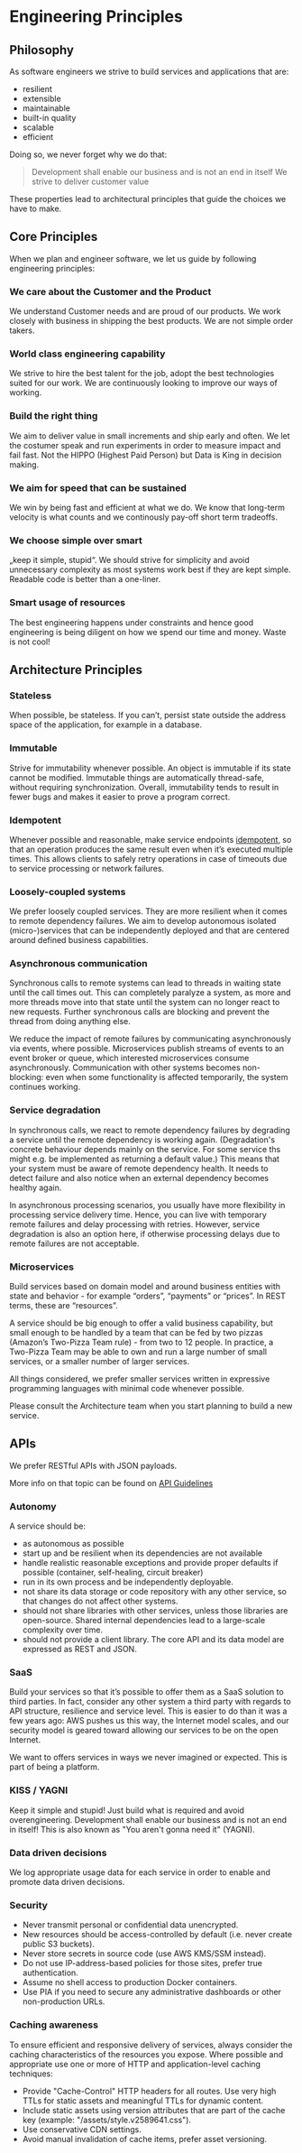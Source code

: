 # Engineering Principles

## Philosophy

As software engineers we strive to build services and applications that are:

* resilient
* extensible
* maintainable
* built-in quality
* scalable
* efficient

Doing so, we never forget why we do that:

> Development shall enable our business and is not an end in itself
> We strive to deliver customer value

These properties lead to architectural principles that guide the choices we have to make.

## Core Principles

When we plan and engineer software, we let us guide by following engineering principles:

### We care about the Customer and the Product

We understand Customer needs and are proud of our products. We work closely with business in shipping the best products. We are not simple order takers.

### World class engineering capability

We strive to hire the best talent for the job, adopt the best technologies suited for our work. We are continuously looking to improve our ways of working.

### Build the right thing

We aim to deliver value in small increments and ship early and often. We let the costumer speak and run experiments in order to measure impact and fail fast. Not the HIPPO (Highest Paid Person) but Data is King in decision making.

### We aim for speed that can be sustained

We win by being fast and efficient at what we do. We know that long-term velocity is what counts and we continously pay-off short term tradeoffs.

### We choose simple over smart

„keep it simple, stupid“. We should strive for simplicity and avoid unnecessary complexity as most systems work best if they are kept simple. Readable code is better than a one-liner.

### Smart usage of resources

The best engineering happens under constraints and hence good engineering is being diligent on how we spend our time and money. Waste is not cool!

## Architecture Principles

### Stateless

When possible, be stateless. If you can’t, persist state outside the address space of the application, for example in a database.

### Immutable

Strive for immutability whenever possible. An object is immutable if its state cannot be modified. Immutable things are automatically thread-safe, without requiring synchronization. Overall, immutability tends to result in fewer bugs and makes it easier to prove a program correct.

### Idempotent

Whenever possible and reasonable, make service endpoints [idempotent](https://en.wikipedia.org/wiki/Idempotence#Computer_science_meaning), so that an operation produces the same result even when it’s executed multiple times. This allows clients to safely retry operations in case of timeouts due to service processing or network failures.

### Loosely-coupled systems

We prefer loosely coupled services. They are more resilient when it comes to remote dependency failures. We aim to develop autonomous isolated (micro-)services that can be independently deployed and that are centered around defined business capabilities.

### Asynchronous communication

Synchronous calls to remote systems can lead to threads in waiting state until the call times out. This can completely paralyze a system, as more and more threads move into that state until the system can no longer react to new requests. Further synchronous calls are blocking and prevent the thread from doing anything else.

We reduce the impact of remote failures by communicating asynchronously via events, where possible. Microservices publish streams of events to an event broker or queue, which interested microservices consume asynchronously. Communication with other systems becomes non-blocking: even when some functionality is affected temporarily, the system continues working.

### Service degradation

In synchronous calls, we react to remote dependency failures by degrading a service until the remote dependency is working again. (Degradation's concrete behaviour depends mainly on the service. For some service ths might e.g. be implemented as returning a default value.) This means that your system must be aware of remote dependency health. It needs to detect failure and also notice when an external dependency becomes healthy again.

In asynchronous processing scenarios, you usually have more flexibility in processing service delivery time. Hence, you can live with temporary remote failures and delay processing with retries. However, service degradation is also an option here, if otherwise processing delays due to remote failures are not acceptable.

### Microservices

Build services based on domain model and around business entities with state and behavior - for example “orders”, “payments” or “prices”. In REST terms, these are “resources”.

A service should be big enough to offer a valid business capability, but small enough to be handled by a team that can be fed by two pizzas (Amazon’s Two-Pizza Team rule) - from two to 12 people. In practice, a Two-Pizza Team may be able to own and run a large number of small services, or a smaller number of larger services.

All things considered, we prefer smaller services written in expressive programming languages with minimal code whenever possible.

Please consult the Architecture team when you start planning to build a new service.

## APIs

We prefer RESTful APIs with JSON payloads.

More info on that topic can be found on [API Guidelines](api_guidelines)

### Autonomy

A service should be:

* as autonomous as possible
* start up and be resilient when its dependencies are not available
* handle realistic reasonable exceptions and provide proper defaults if possible (container, self-healing, circuit breaker)
* run in its own process and be independently deployable.
* not share its data storage or code repository with any other service, so that changes do not affect other systems.
* should not share libraries with other services, unless those libraries are open-source. Shared internal dependencies lead to a large-scale complexity over time.
* should not provide a client library. The core API and its data model are expressed as REST and JSON.

### SaaS

Build your services so that it’s possible to offer them as a SaaS solution to third parties. In fact, consider any other system a third party with regards to API structure, resilience and service level. This is easier to do than it was a few years ago: AWS pushes us this way, the Internet model scales, and our security model is geared toward allowing our services to be on the open Internet.

We want to offers services in ways we never imagined or expected. This is part of being a platform.

### KISS / YAGNI

Keep it simple and stupid! Just build what is required and avoid overengineering. Development shall enable our business and is not an end in itself! This is also known as "You aren't gonna need it" (YAGNI).

### Data driven decisions

We log appropriate usage data for each service in order to enable and promote data driven decisions.

### Security

* Never transmit personal or confidential data unencrypted.
* New resources should be access-controlled by default (i.e. never create public S3 buckets).
* Never store secrets in source code (use AWS KMS/SSM instead).
* Do not use IP-address-based policies for those sites, prefer true authentication.
* Assume no shell access to production Docker containers.
* Use PIA if you need to secure any administrative dashboards or other non-production URLs.

### Caching awareness

To ensure efficient and responsive delivery of services, always consider the caching characteristics of the resources you expose. Where possible and appropriate use one or more of HTTP and application-level caching techniques:

* Provide "Cache-Control" HTTP headers for all routes. Use very high TTLs for static assets and meaningful TTLs for dynamic content.
* Include static assets using version attributes that are part of the cache key (example: "/assets/style.v2589641.css").
* Use conservative CDN settings.
* Avoid manual invalidation of cache items, prefer asset versioning.
